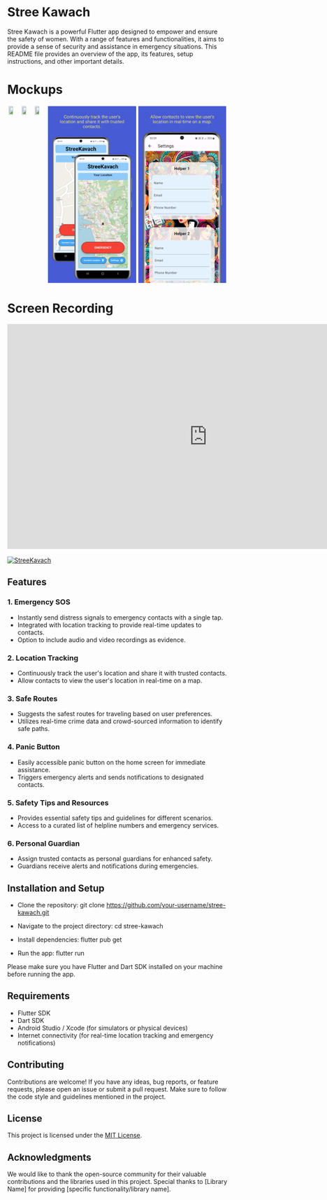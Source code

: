 # Stree Kawach

Stree Kawach is a powerful Flutter app designed to empower and ensure the safety of women. With a range of features and functionalities, it aims to provide a sense of security and assistance in emergency situations. This README file provides an overview of the app, its features, setup instructions, and other important details.

<!-- # Screenshots
<div><img src="./assets/image/screenshot.jpg"></div> -->

# Mockups
<div style="display: flex; flex-direction: row; overflow-x: scroll;">
    <img src="./assets/image/Samsung Galaxy S20+ Screenshot 0.png" width="40%" height="30%" style="padding: 0.5%;">
    <img src="./assets/image/Samsung Galaxy S20+ Screenshot 1.png" width="40%" height="30%" style="padding: 0.5%;">
    <img src="./assets/image/Samsung Galaxy S20+ Screenshot 2.png" width="40%" height="30%" style="padding: 0.5%;">
    <img src="./assets/image/Samsung Galaxy S20+ Screenshot 3.png" width="40%" height="30%" style="padding: 0.5%;">
    <img src="./assets/image/Samsung Galaxy S20+ Screenshot 4.png" width="40%" height="30%" style="padding: 0.5%;">
</div>

# Screen Recording
<iframe width="914" height="514" src="https://www.youtube.com/embed/12S6djBV3ng" title="StreeKavach" frameborder="0" allow="accelerometer; autoplay; clipboard-write; encrypted-media; gyroscope; picture-in-picture; web-share" allowfullscreen></iframe>

[![StreeKavach](https://youtu.be/12S6djBV3ng/0.jpg)](https://www.youtube.com/watch?v=12S6djBV3ng)

## Features

### 1. Emergency SOS
- Instantly send distress signals to emergency contacts with a single tap.
- Integrated with location tracking to provide real-time updates to contacts.
- Option to include audio and video recordings as evidence.

### 2. Location Tracking
- Continuously track the user's location and share it with trusted contacts.
- Allow contacts to view the user's location in real-time on a map.

### 3. Safe Routes
- Suggests the safest routes for traveling based on user preferences.
- Utilizes real-time crime data and crowd-sourced information to identify safe paths.

### 4. Panic Button
- Easily accessible panic button on the home screen for immediate assistance.
- Triggers emergency alerts and sends notifications to designated contacts.

### 5. Safety Tips and Resources
- Provides essential safety tips and guidelines for different scenarios.
- Access to a curated list of helpline numbers and emergency services.

### 6. Personal Guardian
- Assign trusted contacts as personal guardians for enhanced safety.
- Guardians receive alerts and notifications during emergencies.

## Installation and Setup

- Clone the repository:
git clone https://github.com/your-username/stree-kawach.git

- Navigate to the project directory:
cd stree-kawach
- Install dependencies:
flutter pub get
- Run the app:
flutter run

Please make sure you have Flutter and Dart SDK installed on your machine before running the app.

## Requirements

- Flutter SDK
- Dart SDK
- Android Studio / Xcode (for simulators or physical devices)
- Internet connectivity (for real-time location tracking and emergency notifications)

## Contributing

Contributions are welcome! If you have any ideas, bug reports, or feature requests, please open an issue or submit a pull request. Make sure to follow the code style and guidelines mentioned in the project.

## License

This project is licensed under the [MIT License](LICENSE).

## Acknowledgments

We would like to thank the open-source community for their valuable contributions and the libraries used in this project. Special thanks to [Library Name] for providing [specific functionality/library name].

